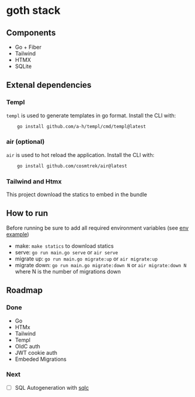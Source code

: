 # goth stack

## Components
- Go + Fiber
- Tailwind
- HTMX
- SQLite

## Extenal dependencies

### Templ
`templ` is used to generate templates in go format. Install the CLI with:

```bash
    go install github.com/a-h/templ/cmd/templ@latest
```

### air (optional)
`air` is used to hot reload the application. Install the CLI with:
```bash
    go install github.com/cosmtrek/air@latest
```

### Tailwind and Htmx
This project download the statics to embed in the bundle

## How to run
Before running be sure to add all required environment variables (see [env example](.env.example)) 

- make: `make statics` to download statics
- serve: `go run main.go serve` or `air serve`
- migrate up: `go run main.go migrate:up` or `air migrate:up`
- migrate down: `go run main.go migrate:down N` or `air migrate:down N` where N is the number of migrations down

## Roadmap

### Done
- Go
- HTMx
- Tailwind
- Templ
- OIdC auth
- JWT cookie auth
- Embeded Migrations

### Next
- [ ] SQL Autogeneration with [sqlc](https://github.com/sqlc-dev/sqlc)
